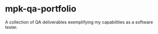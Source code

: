 # mpk-qa-portfolio
A collection of QA deliverables exemplifying my capabilities as a software tester.

